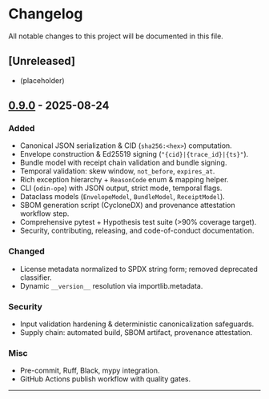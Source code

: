 # Changelog

All notable changes to this project will be documented in this file.

## [Unreleased]
- (placeholder)

## [0.9.0] - 2025-08-24
### Added
- Canonical JSON serialization & CID (`sha256:<hex>`) computation.
- Envelope construction & Ed25519 signing (`"{cid}|{trace_id}|{ts}"`).
- Bundle model with receipt chain validation and bundle signing.
- Temporal validation: skew window, `not_before`, `expires_at`.
- Rich exception hierarchy + `ReasonCode` enum & mapping helper.
- CLI (`odin-ope`) with JSON output, strict mode, temporal flags.
- Dataclass models (`EnvelopeModel`, `BundleModel`, `ReceiptModel`).
- SBOM generation script (CycloneDX) and provenance attestation workflow step.
- Comprehensive pytest + Hypothesis test suite (>90% coverage target).
- Security, contributing, releasing, and code-of-conduct documentation.

### Changed
- License metadata normalized to SPDX string form; removed deprecated classifier.
- Dynamic `__version__` resolution via importlib.metadata.

### Security
- Input validation hardening & deterministic canonicalization safeguards.
- Supply chain: automated build, SBOM artifact, provenance attestation.

### Misc
- Pre-commit, Ruff, Black, mypy integration.
- GitHub Actions publish workflow with quality gates.

---

[0.9.0]: https://github.com/odin-protocol/odin-ope/releases/tag/v0.9.0
